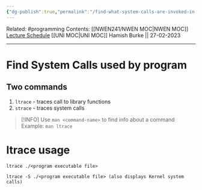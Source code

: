 ```yaml
---
{"dg-publish":true,"permalink":"/find-what-system-calls-are-invoked-in-a-c-program/"}
---
```


Related: #programming 
Contents: [[NWEN241/NWEN MOC\|NWEN MOC]]
[Lecture Schedule](https://ecs.wgtn.ac.nz/Courses/NWEN241_2023T1/LectureSchedule)
[[UNI MOC\|UNI MOC]]
Hamish Burke || 27-02-2023
***

# Find System Calls used by program

## Two commands
1. `ltrace` - traces call to library functions
2. `strace` - traces system calls

> [!INFO]
> Use `man <command-name>` to find info about a command
> Example: `man ltrace`


# ltrace usage

```shell
ltrace ./<program executable file>

ltrace -S ./<program executable file> (also displays Kernel system calls)
```

